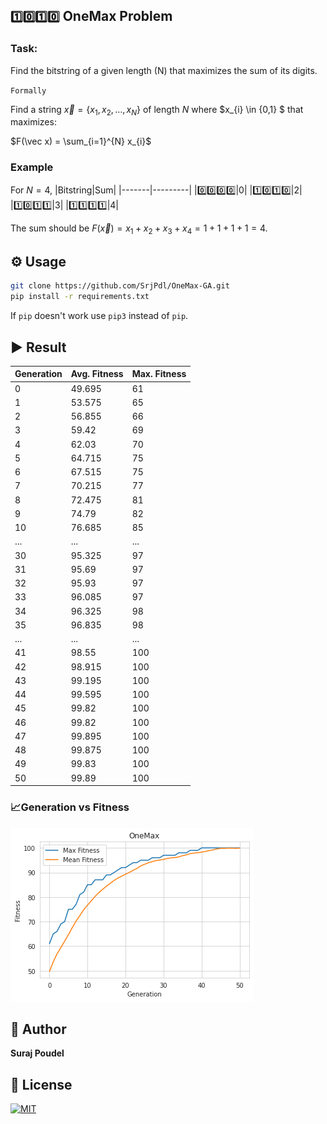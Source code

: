 ## `1️⃣0️⃣1️⃣0️⃣` OneMax Problem
### Task:
Find the bitstring of a given length (N) that maximizes the sum of its digits.

`Formally`

Find a string $\vec x = \{x_{1}, x_{2},\dots{}, x_{N} \}$ of length $N$ where $x_{i} \in \{0,1\} $ that maximizes:

$F(\vec x) = \sum_{i=1}^{N} x_{i}$

### Example
For $N = 4$,
|Bitstring|Sum|
|-------|---------|
|0️⃣0️⃣0️⃣0️⃣|$0$|
|1️⃣0️⃣1️⃣0️⃣|$2$|
|1️⃣0️⃣1️⃣1️⃣|$3$|
|1️⃣1️⃣1️⃣1️⃣|$4$|

The sum should be $F(\vec x) = x_{1} + x_{2} + x_{3} + x_{4} = 1 + 1 + 1 + 1 = 4$.

## ⚙ Usage
```bash
git clone https://github.com/SrjPdl/OneMax-GA.git
pip install -r requirements.txt
```
If `pip` doesn't work use `pip3` instead of `pip`.

## ▶ Result
|Generation|Avg. Fitness|Max. Fitness|
|---------|-------------|-------------|
0  	|   	49.695	|61 
1  	|   	53.575	|65 
2  	|   	56.855	|66 
3  	|   	59.42 	|69 
4  	|   	62.03 	|70 
5  	|   	64.715	|75 
6  	|   	67.515	|75 
7  	|   	70.215	|77 
8  	|   	72.475	|81 
9  	|   	74.79 	|82 
10 	|   	76.685	|85 
... |   	...	    |...
30 	|   	95.325	|97 
31 	|   	95.69 	|97 
32 	|   	95.93 	|97 
33 	|   	96.085	|97 
34 	|   	96.325	|98 
35 	|   	96.835	|98 
... |   	...	    |...
41 	|   	98.55 	|100
42 	|   	98.915	|100
43 	|   	99.195	|100
44 	|   	99.595	|100
45 	|   	99.82 	|100
46 	|   	99.82 	|100
47 	|   	99.895	|100
48 	|   	99.875	|100
49 	|   	99.83 	|100
50 	|   	99.89 	|100

### 📈Generation vs Fitness
![Generation vs Fitness](res/output.png)

## 🚀 Author
**Suraj Poudel**

## 📝 License
[![MIT](https://img.shields.io/badge/License-MIT-blue.svg)](https://opensource.org/licenses/MIT)



